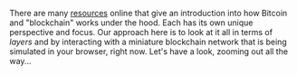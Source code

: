 There are many [resources](todo) online that give an introduction into how Bitcoin and "blockchain" works under the hood.
Each has its own unique perspective and focus.
Our approach here is to look at it all in terms of *layers* and by interacting with a miniature blockchain network that is being simulated in your browser, right now.
Let's have a look, zooming out all the way...

